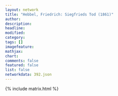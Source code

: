 ```yaml
---
layout: network
title: "Hebbel, Friedrich: Siegfrieds Tod (1861)"
author:
description:
headline:
modified:
category:
tags: []
imagefeature: 
mathjax: 
chart: 
comments: false
featured: false
list: false
networkdata: 392.json
---
```

{% include matrix.html %}
